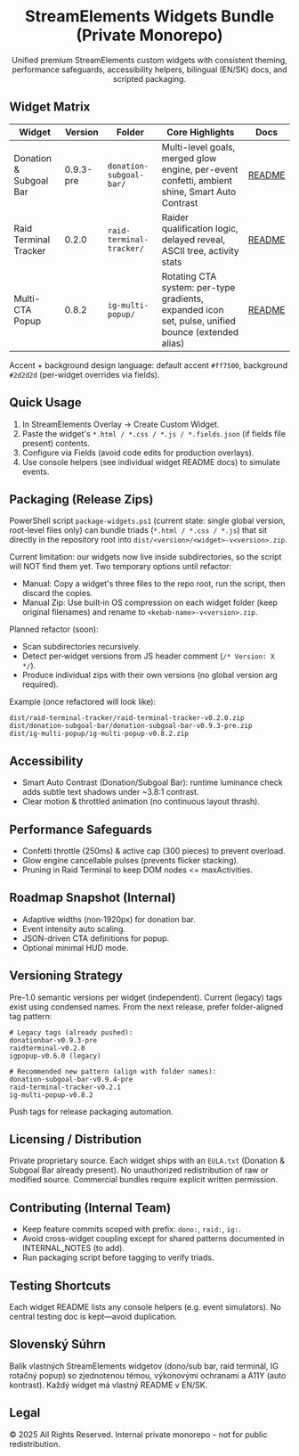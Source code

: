 <div align="center">

# StreamElements Widgets Bundle (Private Monorepo)

Unified premium StreamElements custom widgets with consistent theming, performance safeguards, accessibility helpers, bilingual (EN/SK) docs, and scripted packaging.

</div>

## Widget Matrix
| Widget | Version | Folder | Core Highlights | Docs |
|--------|---------|--------|-----------------|------|
| Donation & Subgoal Bar | 0.9.3-pre | `donation-subgoal-bar/` | Multi-level goals, merged glow engine, per-event confetti, ambient shine, Smart Auto Contrast | [README](donation-subgoal-bar/README.md) |
| Raid Terminal Tracker | 0.2.0 | `raid-terminal-tracker/` | Raider qualification logic, delayed reveal, ASCII tree, activity stats | [README](raid-terminal-tracker/README.md) |
| Multi-CTA Popup | 0.8.2 | `ig-multi-popup/` | Rotating CTA system: per-type gradients, expanded icon set, pulse, unified bounce (extended alias) | [README](ig-multi-popup/README.md) |

Accent + background design language: default accent `#ff7500`, background `#2d2d2d` (per-widget overrides via fields).

## Quick Usage
1. In StreamElements Overlay → Create Custom Widget.
2. Paste the widget's `*.html / *.css / *.js / *.fields.json` (if fields file present) contents.
3. Configure via Fields (avoid code edits for production overlays).
4. Use console helpers (see individual widget README docs) to simulate events.

## Packaging (Release Zips)
PowerShell script `package-widgets.ps1` (current state: single global version, root-level files only) can bundle triads (`*.html / *.css / *.js`) that sit directly in the repository root into `dist/<version>/<widget>-v<version>.zip`.

Current limitation: our widgets now live inside subdirectories, so the script will NOT find them yet. Two temporary options until refactor:
- Manual: Copy a widget's three files to the repo root, run the script, then discard the copies.
- Manual Zip: Use built‑in OS compression on each widget folder (keep original filenames) and rename to `<kebab-name>-v<version>.zip`.

Planned refactor (soon):
- Scan subdirectories recursively.
- Detect per‑widget versions from JS header comment (`/* Version: X */`).
- Produce individual zips with their own versions (no global version arg required).

Example (once refactored will look like):
```
dist/raid-terminal-tracker/raid-terminal-tracker-v0.2.0.zip
dist/donation-subgoal-bar/donation-subgoal-bar-v0.9.3-pre.zip
dist/ig-multi-popup/ig-multi-popup-v0.8.2.zip
```

## Accessibility
- Smart Auto Contrast (Donation/Subgoal Bar): runtime luminance check adds subtle text shadows under ~3.8:1 contrast.
- Clear motion & throttled animation (no continuous layout thrash).

## Performance Safeguards
- Confetti throttle (250ms) & active cap (300 pieces) to prevent overload.
- Glow engine cancellable pulses (prevents flicker stacking).
- Pruning in Raid Terminal to keep DOM nodes <= maxActivities.

## Roadmap Snapshot (Internal)
- Adaptive widths (non‑1920px) for donation bar.
- Event intensity auto scaling.
- JSON-driven CTA definitions for popup.
- Optional minimal HUD mode.

## Versioning Strategy
Pre-1.0 semantic versions per widget (independent). Current (legacy) tags exist using condensed names. From the next release, prefer folder-aligned tag pattern:
```
# Legacy tags (already pushed):
donationbar-v0.9.3-pre
raidterminal-v0.2.0
igpopup-v0.6.0 (legacy)

# Recommended new pattern (align with folder names):
donation-subgoal-bar-v0.9.4-pre
raid-terminal-tracker-v0.2.1
ig-multi-popup-v0.8.2
```
Push tags for release packaging automation.

## Licensing / Distribution
Private proprietary source. Each widget ships with an `EULA.txt` (Donation & Subgoal Bar already present). No unauthorized redistribution of raw or modified source. Commercial bundles require explicit written permission.

## Contributing (Internal Team)
- Keep feature commits scoped with prefix: `dono:`, `raid:`, `ig:`.
- Avoid cross-widget coupling except for shared patterns documented in INTERNAL_NOTES (to add).
- Run packaging script before tagging to verify triads.

## Testing Shortcuts
Each widget README lists any console helpers (e.g. event simulators). No central testing doc is kept—avoid duplication.

## Slovenský Súhrn
Balík vlastných StreamElements widgetov (dono/sub bar, raid terminál, IG rotačný popup) so zjednotenou témou, výkonovými ochranami a A11Y (auto kontrast). Každý widget má vlastný README v EN/SK.

## Legal
© 2025 All Rights Reserved. Internal private monorepo – not for public redistribution.

